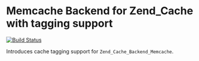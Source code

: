 # Memcache Backend for Zend_Cache with tagging support

[![Build Status](https://travis-ci.org/InterNations/ZendCacheMemcacheTaggingBackend.svg)](https://travis-ci.org/InterNations/ZendCacheMemcacheTaggingBackend)

Introduces cache tagging support for `Zend_Cache_Backend_Memcache`.
